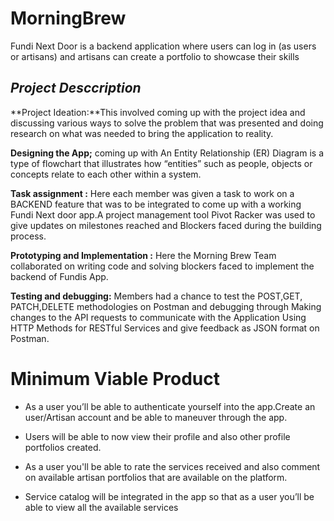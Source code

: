 # MorningBrew
Fundi Next Door is a backend application where users can log in (as users or artisans) and artisans can create a portfolio to showcase their skills 


## _Project_ _Desccription_

**Project Ideation:**This involved  coming up with the project idea and discussing various ways to solve the problem that was presented and doing research on what was needed to bring the application to reality.


**Designing the App;**  coming up with An Entity Relationship (ER) Diagram is a type of flowchart that illustrates how “entities” such as people, objects or concepts relate to each other within a system.


**Task assignment :** Here each member was given a task to work on a BACKEND feature that was to be integrated to come up with a working Fundi Next door app.A project management tool Pivot Racker was used to give updates on milestones reached  and Blockers faced during the building process.


**Prototyping and Implementation :** Here the Morning Brew Team collaborated on writing code and solving blockers faced to implement the backend of Fundis App.


**Testing and debugging:** Members had a chance to test the POST,GET, PATCH,DELETE methodologies on Postman and debugging through Making changes to the API requests to communicate with the Application Using HTTP Methods for RESTful Services and give feedback as JSON format on Postman.




# Minimum Viable Product


* As a user you’ll be able to authenticate yourself into the app.Create an user/Artisan account and be able to maneuver through the app.


* Users will be able to now view their profile and also other profile portfolios created.


* As a user you'll be able to rate the services received and also comment on available artisan  portfolios that are available on the platform.


* Service catalog will be integrated in the app so that as a user you’ll be able to view all the available services
